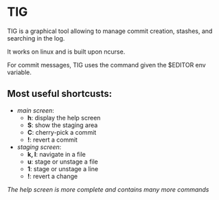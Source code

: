TIG
===

TIG is a graphical tool allowing to manage commit creation, stashes, and searching in the log.

It works on linux and is built upon ncurse.

For commit messages, TIG uses the command given the $EDITOR env variable.

Most useful shortcusts:
---
* *main screen*:
    * **h**: display the help screen
    * **S**: show the staging area
    * **C**: cherry-pick a commit
    * **!**: revert a commit
* *staging screen*:
    * **k, l**: navigate in a file
    * **u**: stage or unstage a file
    * **1**: stage or unstage a line
    * **!**: revert a change

*The help screen is more complete and contains many more commands*
